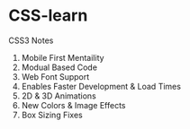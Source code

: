 # CSS-learn

CSS3 Notes
1. Mobile First Mentaility
2. Modual Based Code
3. Web Font Support
4. Enables Faster Development & Load  Times
5. 2D & 3D Animations
6. New Colors & Image Effects
7. Box Sizing Fixes
